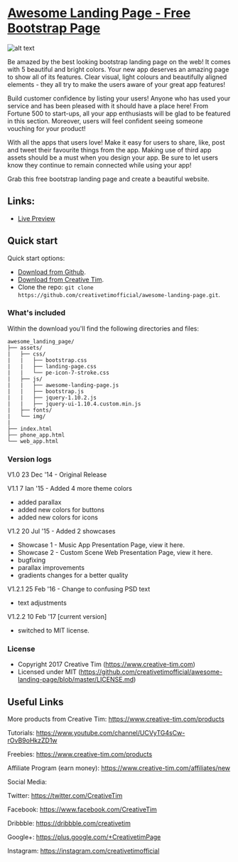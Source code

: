 # [Awesome Landing Page - Free Bootstrap Page](https://demos.creative-tim.com/landing-page)

![alt text](https://s3.amazonaws.com/creativetim_bucket/products/27/original/opt_alp_thumbnail.jpg "Awesome Landing Page")

Be amazed by the best looking bootstrap landing page on the web! It comes with 5 beautiful and bright colors. Your new app deserves an amazing page to show all of its features. Clear visual, light colours and beautifully aligned elements - they all try to make the users aware of your great app features!

Build customer confidence by listing your users! Anyone who has used your service and has been pleased with it should have a place here! From Fortune 500 to start-ups, all your app enthusiasts will be glad to be featured in this section. Moreover, users will feel confident seeing someone vouching for your product!

With all the apps that users love! Make it easy for users to share, like, post and tweet their favourite things from the app. Making use of third app assets should be a must when you design your app. Be sure to let users know they continue to remain connected while using your app!

Grab this free bootstrap landing page and create a beautiful website.

## Links:

+ [Live Preview](https://demos.creative-tim.com/landing-page)

## Quick start

Quick start options:

- [Download from Github](https://github.com/creativetimofficial/awesome-landing-page.git).
- [Download from Creative Tim](https://www.creative-tim.com/product/awesome-landing-page).
- Clone the repo: `git clone https://github.com/creativetimofficial/awesome-landing-page.git`.


### What's included

Within the download you'll find the following directories and files:

```
awesome_landing_page/
├── assets/
|   ├── css/
|   |   ├── bootstrap.css
|   |   ├── landing-page.css
|   |   └── pe-icon-7-stroke.css
|   ├── js/
|   |   ├── awesome-landing-page.js
|   |   ├── bootstrap.js
|   |   ├── jquery-1.10.2.js
|   |   ├── jquery-ui-1.10.4.custom.min.js
|   ├── fonts/
|   └── img/
|
├── index.html
├── phone_app.html
└── web_app.html

```

### Version logs

V1.0 23 Dec '14 - Original Release

V1.1 7 Ian '15 - Added 4 more theme colors
- added parallax
- added new colors for buttons
- added new colors for icons

V1.2 20 Jul '15 - Added 2 showcases
- Showcase 1 - Music App Presentation Page, view it here.
- Showcase 2 - Custom Scene Web Presentation Page, view it here.
- bugfixing
- parallax improvements
- gradients changes for a better quality

V1.2.1 25 Feb '16 - Change to confusing PSD text
- text adjustments

V1.2.2 10 Feb '17 [current version]
- switched to MIT license. 


### License

- Copyright 2017 Creative Tim (https://www.creative-tim.com)
- Licensed under MIT (https://github.com/creativetimofficial/awesome-landing-page/blob/master/LICENSE.md)


## Useful Links

More products from Creative Tim: <https://www.creative-tim.com/products>

Tutorials: <https://www.youtube.com/channel/UCVyTG4sCw-rOvB9oHkzZD1w>

Freebies: <https://www.creative-tim.com/products>

Affiliate Program (earn money): <https://www.creative-tim.com/affiliates/new>

Social Media:

Twitter: <https://twitter.com/CreativeTim>

Facebook: <https://www.facebook.com/CreativeTim>

Dribbble: <https://dribbble.com/creativetim>

Google+: <https://plus.google.com/+CreativetimPage>

Instagram: <https://instagram.com/creativetimofficial>